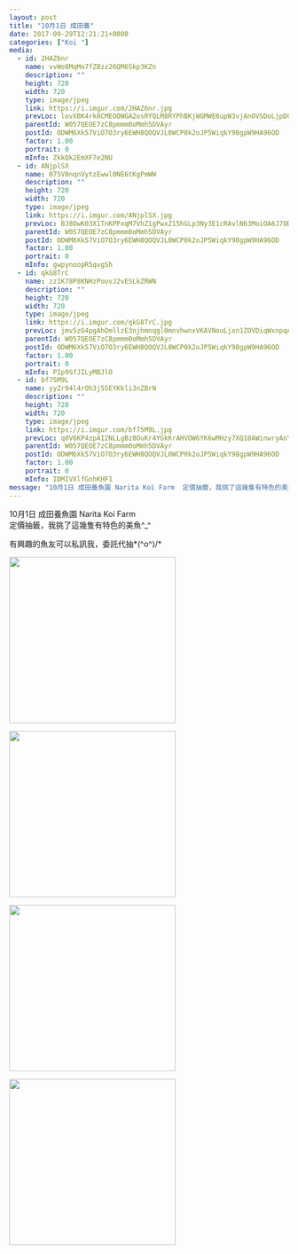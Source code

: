 ```yaml
---
layout: post
title: "10月1日 成田養" 
date: 2017-09-29T12:21:21+0000 
categories: ["Koi "] 
media:
  - id: 2HAZ6nr
    name: vvWo8MqMo7fZBzz26QM6Skp3KZn
    description: ""   
    height: 720
    width: 720
    type: image/jpeg
    link: https://i.imgur.com/2HAZ6nr.jpg
    prevLoc: lovXBK4rk8CMEOOWGA2osRYQLM8RYPhBKjWGMWE6upW3vjAnOVSDoLjpD0DvTLWO9qMB8DI7oxWXlGBMSY1L0O5BPziXAvNmq6yXuvXMKx5rgQIoG7glQ6nKF59wPP3l6RIpz4gprwx6SmqlDGpNvmuz435Wgpo2TOXPoOyzJ2IvBBwQA9jOi5xnz33XkktXj5rRor4xUxnD5jEVgLFyMyG4Q7YySOKW2lZRLDF5OrZoy62ZTPLym9YZqySgZYEzWxJWHlq
    parentId: W057QEOE7zC8pmmm0oMmh5DVAyr
    postId: ODWM6Xk57ViO7O3ry6EWH8QOQVJL0WCP0k2oJP5WiqkY98gpW9HA96OD
    factor: 1.00
    portrait: 0
    mInfo: ZkkQk2EmXF7e2NU
  - id: ANjplSX
    name: 075V0nqnVytzEwwl0NE6tKgPmWW
    description: ""   
    height: 720
    width: 720
    type: image/jpeg
    link: https://i.imgur.com/ANjplSX.jpg
    prevLoc: BJ8OwK03X1TnKPPxqM7VhZ1gPwxZ15hGLp3Ny3E1cRAvlN63MoiOA6J7ODOjIzM17Y4VymFYn9wNALBGfZM1pNMRB2U8r6ERRKKEuAlp4Zyx31frAXJJyE8KT6WXvLjO2LsLAyA0MJ27tYq6Lxrgn0HXKyR1D50oUjZVWjAOBNuDxxO06kwEhzYqNvv0o1cpR3Q0YAEDt919wOW6J4s3yqXM39BQUW4q66poBEImv3gZkwJ2HLEJww2kEMt3vX8AnjO1hxv
    parentId: W057QEOE7zC8pmmm0oMmh5DVAyr
    postId: ODWM6Xk57ViO7O3ry6EWH8QOQVJL0WCP0k2oJP5WiqkY98gpW9HA96OD
    factor: 1.00
    portrait: 0
    mInfo: gwpynoopR5qvgSh
  - id: qkG8TrC
    name: zz1K78P8KNHzPoovJ2vESLkZRWN
    description: ""   
    height: 720
    width: 720
    type: image/jpeg
    link: https://i.imgur.com/qkG8TrC.jpg
    prevLoc: jmv5zG4pgAhOmllzE3njhmnqgl0mnvhwnxVKAVNouLjxn1ZOVDiqWxnpqAqkuLPNWVo1zJI9A6zJvWrQtW89KGgx3YU10ABV63VACQ9Z8k16WYiMEjvZ1GJzcvRGyM7WOltZKElAErvPIwqG6nZ7ZLhY47Evvm1wcOBy8OrDjPIQPPR149pLS0oPD55Z9ETrBPPzlQgvF1ngxnvQ4OuqmRMA39lxi4K5lNA5NxHQp0WzPXQXhEGM4lZJD9sqyRqnLxM9sPY
    parentId: W057QEOE7zC8pmmm0oMmh5DVAyr
    postId: ODWM6Xk57ViO7O3ry6EWH8QOQVJL0WCP0k2oJP5WiqkY98gpW9HA96OD
    factor: 1.00
    portrait: 0
    mInfo: PIp9SfJILyMBJlO
  - id: bf75M9L
    name: yyZr94l4rOh3j55EYKkli3nZBrN
    description: ""   
    height: 720
    width: 720
    type: image/jpeg
    link: https://i.imgur.com/bf75M9L.jpg
    prevLoc: q0V6KP4zpAI2NLLgBz8OuKr4YGkKrAHVOW6YK6wMHzy7XQ18AWinwryAnYn6h5LO02ArVxUyj9MZ6JWAtGBMXR67yKUvgn9JLG40FV5WjADRGpSO8o6KWlKOhjXQoG1XpztZBz00o9LBtrEymRgl11S541vMPNKjhKMnrKXGzAFVkkNvjn4zU56KXQQzk9hnjJ1BpoNjFRvkn0zOR8Tn5pZKLXwDSVvRNzwZmnUD8rE9wvDYiRZWQ0kYVACXYVZ05PxAS7Y
    parentId: W057QEOE7zC8pmmm0oMmh5DVAyr
    postId: ODWM6Xk57ViO7O3ry6EWH8QOQVJL0WCP0k2oJP5WiqkY98gpW9HA96OD
    factor: 1.00
    portrait: 0
    mInfo: IDMIVXlfGnhKHF1
message: "10月1日 成田養魚園 Narita Koi Farm  定價抽籤，我挑了這幾隻有特色的美魚_    有興趣的魚友可以私訊我，委託代抽o"
---
```


10月1日 成田養魚園 Narita Koi Farm  
定價抽籤，我挑了這幾隻有特色的美魚^_^  
  
有興趣的魚友可以私訊我，委託代抽*\(^o^)/*


[//]: #media:  
<a href="https://i.imgur.com/2HAZ6nr.jpg"><img src="https://i.imgur.com/2HAZ6nr.jpg" height="300" width="300" /></a> 
  

<a href="https://i.imgur.com/ANjplSX.jpg"><img src="https://i.imgur.com/ANjplSX.jpg" height="300" width="300" /></a> 
  

<a href="https://i.imgur.com/qkG8TrC.jpg"><img src="https://i.imgur.com/qkG8TrC.jpg" height="300" width="300" /></a> 
  

<a href="https://i.imgur.com/bf75M9L.jpg"><img src="https://i.imgur.com/bf75M9L.jpg" height="300" width="300" /></a> 
 
